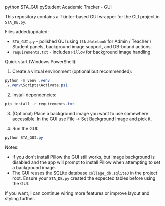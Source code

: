 python STA_GUI.pyStudent Academic Tracker - GUI

This repository contains a Tkinter-based GUI wrapper for the CLI project in `STA_DB.py`.

Files added/updated:
- `STA_GUI.py` - polished GUI using `ttk.Notebook` for Admin / Teacher / Student panels, background image support, and DB-bound actions.
- `requirements.txt` - includes `Pillow` for background image handling.

Quick start (Windows PowerShell):

1. Create a virtual environment (optional but recommended):

```powershell
python -m venv .venv
.\.venv\Scripts\Activate.ps1
```

2. Install dependencies:

```powershell
pip install -r requirements.txt
```

3. (Optional) Place a background image you want to use somewhere accessible. In the GUI use File → Set Background Image and pick it.

4. Run the GUI:

```powershell
python STA_GUI.py
```

Notes:
- If you don't install Pillow the GUI still works, but image background is disabled and the app will prompt to install Pillow when attempting to set a background image.
- The GUI reuses the SQLite database `college_db.sqlite3` in the project root. Ensure your `STA_DB.py` created the expected tables before using the GUI.

If you want, I can continue wiring more features or improve layout and styling further.
